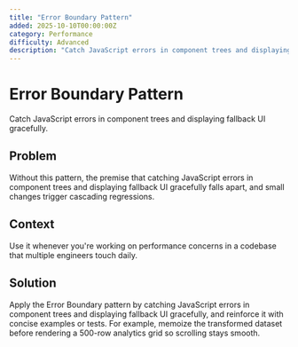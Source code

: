 ```yaml
---
title: "Error Boundary Pattern"
added: 2025-10-10T00:00:00Z
category: Performance
difficulty: Advanced
description: "Catch JavaScript errors in component trees and displaying fallback UI gracefully."
---
```

# Error Boundary Pattern

Catch JavaScript errors in component trees and displaying fallback UI gracefully.

## Problem

Without this pattern, the premise that catching JavaScript errors in component trees and displaying fallback UI gracefully falls apart, and small changes trigger cascading regressions.

## Context

Use it whenever you're working on performance concerns in a codebase that multiple engineers touch daily.

## Solution

Apply the Error Boundary pattern by catching JavaScript errors in component trees and displaying fallback UI gracefully, and reinforce it with concise examples or tests. For example, memoize the transformed dataset before rendering a 500-row analytics grid so scrolling stays smooth.
